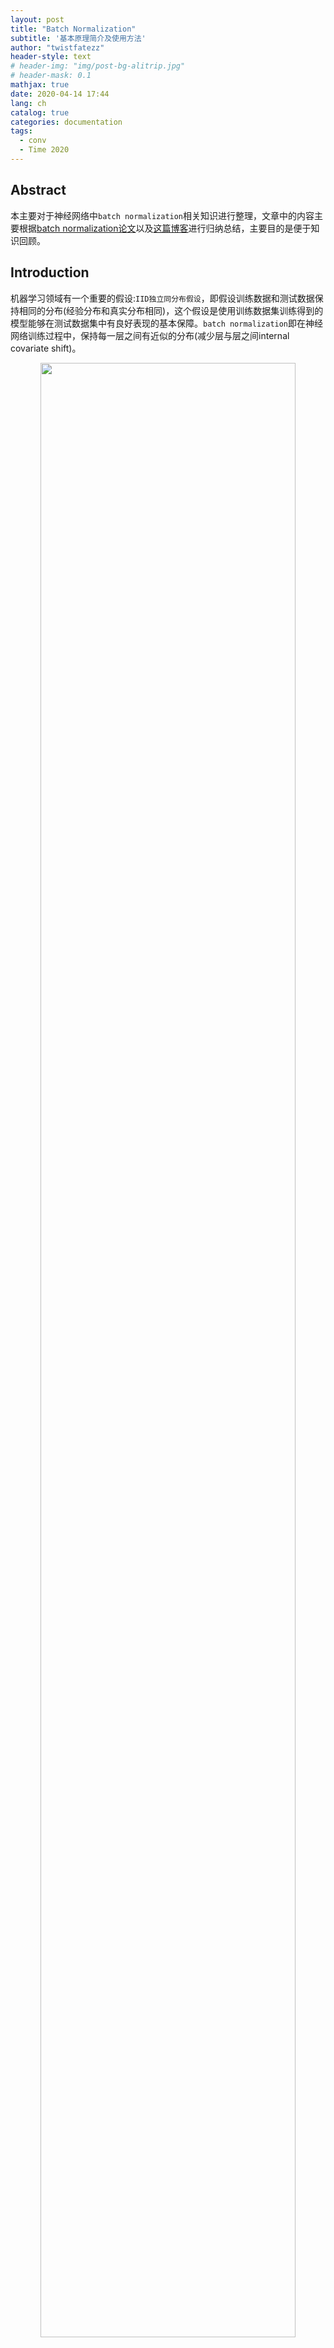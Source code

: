 ```yaml
---
layout: post
title: "Batch Normalization"
subtitle: '基本原理简介及使用方法'
author: "twistfatezz"
header-style: text
# header-img: "img/post-bg-alitrip.jpg"
# header-mask: 0.1
mathjax: true
date: 2020-04-14 17:44 
lang: ch 
catalog: true 
categories: documentation
tags:
  - conv 
  - Time 2020
---
```

## Abstract
本主要对于神经网络中`batch normalization`相关知识进行整理，文章中的内容主要根据[batch normalization论文](https://arxiv.org/abs/1502.03167)以及[这篇博客](https://www.cnblogs.com/guoyaohua/p/8724433.html)进行归纳总结，主要目的是便于知识回顾。

## Introduction
机器学习领域有一个重要的假设:`IID独立同分布假设`，即假设训练数据和测试数据保持相同的分布(经验分布和真实分布相同)，这个假设是使用训练数据集训练得到的模型能够在测试数据集中有良好表现的基本保障。`batch normalization`即在神经网络训练过程中，保持每一层之间有近似的分布(减少层与层之间internal covariate shift)。

<center><img src="/img/in-post/batch_normalization/variance.pdf" width="90%"></center>

有研究表明在图像处理中对于输入图像进行`whiten`操作(即将输入图像中每个维度特征变换成0均值1方差的正态分布)，能够加速神经网络收敛。因此bn的基本想法是:神经网络的每个hidden layer都是下一个隐层的输入，如果将每一层都做一次`whiten`，应该能够加速模型收敛。

## BN
通过下面的图像对于`bn`的基本想法进行简单解释:

<center><img src="/img/in-post/batch_normalization/bn_activate.pdf" width="90%"></center>

使用`bn`和不使用`bn`的在计算上的简明区别如下图(使用了$conv+bn+activation func$结构):

<center><img src="/img/in-post/batch_normalization/bn.pdf" width="80%"></center>

### BN for train 
下面主要介绍模型训练过程中的`bn`流程。目前主要使用基于mini-batch的优化方式对于`bn`中的非学习参数`mean`和`std`进行计算，以及对于`bn`中的学习参数`gamma`和`beta`进行学习。

<center><img src="/img/in-post/batch_normalization/train_bn.pdf" width="80%"></center>

### BN for infer
下面主要针对模型测试(inference)过程中的`bn`流程进行简介。对于训练中可学习的参数`gamma`和`beta`，直接从训练中保存的数据中得到；但是对于训练中的固定参数`mean`和`beta`，由于有的应用场景下测试时为online inference，单个样本无法计算均值方差。其解决办法是基于IID独立同分布假设，直接使用训练数据集中所有样本的全局均值和方差即可，具体地，在模型训练过程中，记住每一个mini-batch的均值和方差，然后对于这些均值方差求数据期望就得到了我们需要的`infer-mean`和`infer-beta`。

<center><img src="/img/in-post/batch_normalization/test_bn.pdf" width="80%"></center>

## Code
```python
# Method-1 api:tf.nn.moments() & tf.nn.batchnormalization()
import tensorflow as tf

def bn_layer(x,is_training,name='BatchNorm',moving_decay=0.9,eps=1e-5):
    # 获取输入维度并判断是否匹配卷积层(4)或者全连接层(2)
    shape = x.shape
    assert len(shape) in [2,4]
    param_shape = shape[-1]

        # init gamma & beta 
        gamma = tf.get_variable('gamma',param_shape,initializer=tf.constant_initializer(1))
        beta  = tf.get_variable('beat', param_shape,initializer=tf.constant_initializer(0))
        # compute mini-batch mean & var 
        axes = list(range(len(shape)-1))
        batch_mean, batch_var = tf.nn.moments(x,axes,name='moments')
        # using 训练过程中的滑动平均值 update mean & var
        ema = tf.train.ExponentialMovingAverage(moving_decay)

        def mean_var_with_update():
            ema_apply_op = ema.apply([batch_mean,batch_var])
            with tf.control_dependencies([ema_apply_op]):
                return tf.identity(batch_mean), tf.identity(batch_var)

        # when training: update mean & var | when testing: using fixed mean & var in training
        mean, var = tf.cond(tf.equal(is_training,True),mean_var_with_update,
                lambda:(ema.average(batch_mean),ema.average(batch_var)))
        return tf.nn.batch_normalization(x,mean,var,beta,gamma,eps)
```

```python
# Method-2 api: tf.contrib.layers.batch_norm()
import tensorflow as tf

def batch_norm(x,epsilon=1e-5, momentum=0.9,train=True, name="batch_norm"):
    with tf.variable_scope(name):
        epsilon=epsilon, momentum=momentum, name=name
    return tf.contrib.layers.batch_norm(x, decay=momentum, updates_collections=None, epsilon=epsilon,
                                        scale=True, is_training=train,scope=name)
# param: 
# decay: moving average decay rate.
# center: if true has param beta else no param beta. 
# scale: if true has param gamma else no param gamma
# epsilon: 1e-5 default
# activaton_fn: used for activated bn output -> default linear
# param_regularizers: regularizers for gamma & beta
# is_training: when training: 1: use滑动平均后的mean&var 2:save mini-batch mean&var for test
# scope: variable_scope
# updates_collections: 一般使用tf.GraphKeys.UPDATE_OPS ->
update_ops=tf.get_collection(tf.GraphKeys.UPDATE_OPS)
with tf.control_dependencies(update_ops): # todo:需要添加依赖项 
    train_op=optimizer.minimize(loss)
# 当update_collections=None时 设置为强制更新 但是可能导致训练速度减慢 尤其分布式系统
```
## Conclusion
...

## Application
...

## Reference
> https://www.cnblogs.com/guoyaohua/p/8724433.html

> 1 当使用inline数学公式且公式经过GFM排版之后都在同一行 使用`$...$`符号<br>
> 2 当希望数学公式单独成行或者经过GFM排版之后占用多行 应当使用`$$...$$`符号<br>
> 3 对于表示条件概率 需要表示竖线的时候`|` 应当使用`\mid` 而不是直接在键盘上打出`|` => 容易被编辑器认为是一个md制表符<br>
> 4 在md引入图片的时候 不要使用`<center>`和`</center>` 在这篇文档的编辑过程中vscode的preview插件在使用了上述符号之后 导致下一段的数学公式预览显示不正常<br>
> 5 使用md的时候 单独的两段文字上下需要空出一行<br>
> 6 想要强制换行的时候 需要使用`<br>`而不是`<enter>`<br>
> 7 特殊字符如果想要避免和md解析关键字冲突 应当使用``将关键字包含在内